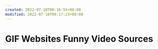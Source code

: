 ```yaml
---
created: 2022-07-10T00:16:55+08:00
modified: 2022-07-10T00:17:23+08:00
---
```


# GIF Websites Funny Video Sources

